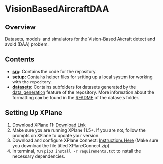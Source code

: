 # VisionBasedAircraftDAA

## Overview
Datasets, models, and simulators for the Vision-Based Aircraft detect and avoid (DAA) problem.

## Contents
* **[src](src/):** Contains the code for the repository. 
* **[setup](setup/):** Contains helper files for setting up a local system for working with the repository. 
* **[datasets](datasets/):** Contains subfolders for datasets generated by the [data_generation](src/data_generation/) feature of the repository. More information about the formatting can be found in the [README](datasets/) of the datasets folder. 

## Setting Up XPlane
1. Download XPlane 11: [Download Link](https://www.x-plane.com/desktop/try-it/older/)
2. Make sure you are running XPlane 11.5+. If you are not, follow the prompts on XPlane to update your version.
3. Download and configure XPlane Connect: [Instructions Here](https://github.com/nasa/XPlaneConnect) (Make sure you download the file titled XPlaneConnect.zip)
4. In terminal, run `pip3 install -r requirements.txt` to install the necessary dependencies. 
